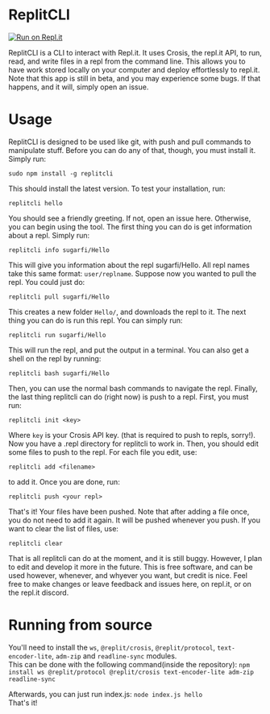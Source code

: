 # ReplitCLI
[![Run on Repl.it](https://repl.it/badge/github/sugarfi/ReplitCLI)](https://repl.it/github/sugarfi/ReplitCLI)


ReplitCLI is a CLI to interact with Repl.it. It uses Crosis, the repl.it API, to run, read, and write files in a repl from the command line. This allows you to have work stored locally on your computer and deploy effortlessly to repl.it. Note that this app is still in beta, and you may experience some bugs. If that happens, and it will, simply open an issue.
# Usage
ReplitCLI is designed to be used like git, with push and pull commands to manipulate stuff. Before you can do any of that, though, you must install it. Simply run:
```
sudo npm install -g replitcli
```
This should install the latest version. To test your installation, run:
```
replitcli hello
```
You should see a friendly greeting. If not, open an issue here. Otherwise, you can begin using the tool. The first thing you can do is get information about a repl. Simply run:
```
replitcli info sugarfi/Hello
```
This will give you information about the repl sugarfi/Hello. All repl names take this same format: `user/replname`. Suppose now you wanted to pull the repl. You could just do:
```
replitcli pull sugarfi/Hello
```
This creates a new folder `Hello/`, and downloads the repl to it. The next thing you can do is run this repl. You can simply run:
```
replitcli run sugarfi/Hello
```
This will run the repl, and put the output in a terminal. You can also get a shell on the repl by running:
```
replitcli bash sugarfi/Hello
```
Then, you can use the normal bash commands to navigate the repl. Finally, the last thing replitcli can do (right now) is push to a repl. First, you must run:
```
replitcli init <key>
```
Where `key` is your Crosis API key. (that is required to push to repls, sorry!). Now you have a .repl directory for replitcli to work in. Then, you should edit some files to push to the repl. For each file you edit, use:
```
replitcli add <filename>
```
to add it. Once you are done, run:
```
replitcli push <your repl>
```
That's it! Your files have been pushed. Note that after adding a file once, you do not need to add it again. It will be pushed whenever you push. If you want to clear the list of files, use:
```
replitcli clear
```
That is all replitcli can do at the moment, and it is still buggy. However, I plan to edit and develop it more in the future.  This is free software, and can be used however, whenever, and whyever you want, but credit is nice. Feel free to make changes or leave feedback and issues here, on repl.it, or on the repl.it discord.

# Running from source
You'll need to install the `ws`, `@replit/crosis`, `@replit/protocol`, `text-encoder-lite`, `adm-zip` and `readline-sync` modules.<br>
This can be done with the following command(inside the repository): `npm install ws @replit/protocol @replit/crosis text-encoder-lite adm-zip readline-sync`<br>

Afterwards, you can just run index.js: `node index.js hello`<br>
That's it!
